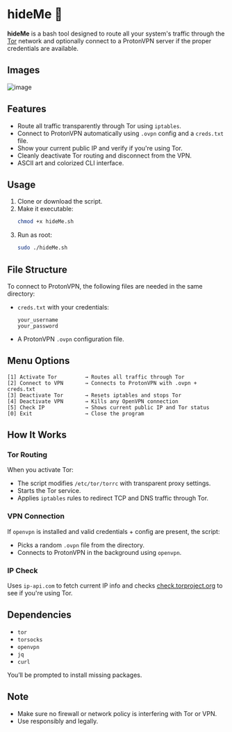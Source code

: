 # hideMe 🛜

**hideMe** is a bash tool designed to route all your system's traffic through the [Tor](https://www.torproject.org/) network and optionally connect to a ProtonVPN server if the proper credentials are available.

## Images

![image](https://github.com/user-attachments/assets/c3f7798a-5737-4143-83c6-6fef26370a45)

## Features

- Route all traffic transparently through Tor using `iptables`.
- Connect to ProtonVPN automatically using `.ovpn` config and a `creds.txt` file.
- Show your current public IP and verify if you're using Tor.
- Cleanly deactivate Tor routing and disconnect from the VPN.
- ASCII art and colorized CLI interface.

## Usage

1. Clone or download the script.
2. Make it executable:
   ```bash
   chmod +x hideMe.sh
   ```
3. Run as root:
   ```bash
   sudo ./hideMe.sh
   ```

## File Structure

To connect to ProtonVPN, the following files are needed in the same directory:

- `creds.txt` with your credentials:
  ```
  your_username
  your_password
  ```

- A ProtonVPN `.ovpn` configuration file.

## Menu Options

```
[1] Activate Tor         → Routes all traffic through Tor
[2] Connect to VPN       → Connects to ProtonVPN with .ovpn + creds.txt
[3] Deactivate Tor       → Resets iptables and stops Tor
[4] Deactivate VPN       → Kills any OpenVPN connection
[5] Check IP             → Shows current public IP and Tor status
[0] Exit                 → Close the program
```

## How It Works

### Tor Routing

When you activate Tor:

- The script modifies `/etc/tor/torrc` with transparent proxy settings.
- Starts the Tor service.
- Applies `iptables` rules to redirect TCP and DNS traffic through Tor.

### VPN Connection

If `openvpn` is installed and valid credentials + config are present, the script:

- Picks a random `.ovpn` file from the directory.
- Connects to ProtonVPN in the background using `openvpn`.

### IP Check

Uses `ip-api.com` to fetch current IP info and checks [check.torproject.org](https://check.torproject.org) to see if you're using Tor.

## Dependencies

- `tor`
- `torsocks`
- `openvpn`
- `jq`
- `curl`

You’ll be prompted to install missing packages.

## Note

- Make sure no firewall or network policy is interfering with Tor or VPN.
- Use responsibly and legally.